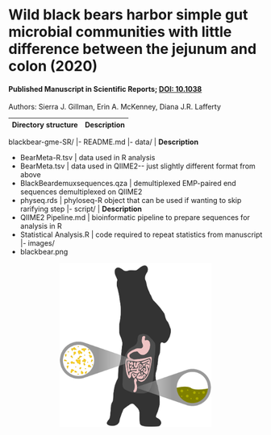 # Wild black bears harbor simple gut microbial communities with little difference between the jejunum and colon (2020)
#### Published Manuscript in Scientific Reports; [DOI: 10.1038](https://doi.org/10.1038/s41598-020-77282-w)
Authors: Sierra J. Gillman, Erin A. McKenney, Diana J.R. Lafferty

Directory structure | Description
--- | ---
blackbear-gme-SR/
  |- README.md
  |- data/ | **Description**
  * BearMeta-R.tsv | data used in R analysis
  * BearMeta.tsv | data used in QIIME2-- just slightly different format from above
  * BlackBeardemuxsequences.qza | demultiplexed EMP-paired end sequences demultiplexed on QIIME2
  * physeq.rds | phyloseq-R object that can be used if wanting to skip rarifying step
  |- script/ | **Description**
  * QIIME2 Pipeline.md | bioinformatic pipeline to prepare sequences for analysis in R
  * Statistical Analysis.R | code required to repeat statistics from manuscript
  |- images/
  * blackbear.png

<p align="center">
<img src="images/blackbear.png" width="300" />
  </p>


